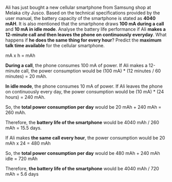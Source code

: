 
Ali has just bought a new cellular smartphone from Samsung shop at Melaka city Jusco. Based on the technical specifications provided by the user manual, the battery capacity
of the smartphone is stated as **4040 mAH**. It is also mentioned that the smartphone draws **100 mA during a call** and **10 mA in idle mode**. Analyse the battery life performance if Ali **makes a 12-minute call and then leaves the phone on continuously everyday**. What happens if **he does the same thing for every hour**? Predict the **maximum talk time available** for the cellular smartphone.

mA x h = mAh

**During a call**, the phone consumes 100 mA of power. If Ali makes a 12-minute call, the power consumption would be 
(100 mA) * (12 minutes / 60 minutes) = 20 mAh.

**In idle mode**, the phone consumes 10 mA of power. If Ali leaves the phone on continuously every day, the power consumption would be 
(10 mA) * (24 hours) = 240 mAh.

So, the **total power consumption per day** would be 
20 mAh + 240 mAh = 260 mAh.

Therefore, the **battery life of the smartphone** would be 
4040 mAh / 260 mAh = 15.5 days.

If Ali makes **the same call every hour**, the power consumption would be 
20 mAh x 24 = 480 mAh

So, the **total power consumption per day** would be
480 mAh + 240 mAh idle = 720 mAh

Therefore, **the battery life of the smartphone** would be
4040 mAh / 720 mAh = 5.6 days
